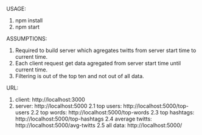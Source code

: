 
USAGE:
1. npm install
2. npm start

ASSUMPTIONS:
1. Required to build server which agregates twitts from server start time to current time.
2. Each client request get data agregated from server start time until current time.
3. Filtering is out of the top ten and not out of all data.

URL:
1. client: http://localhost:3000
2. server: http://localhost:5000
    2.1 top users: http://localhost:5000/top-users
    2.2 top words: http://localhost:5000/top-words
    2.3 top hashtags: http://localhost:5000/top-hashtags
    2.4 average twitts: http://localhost:5000/avg-twitts
    2.5 all data: http://localhost:5000/